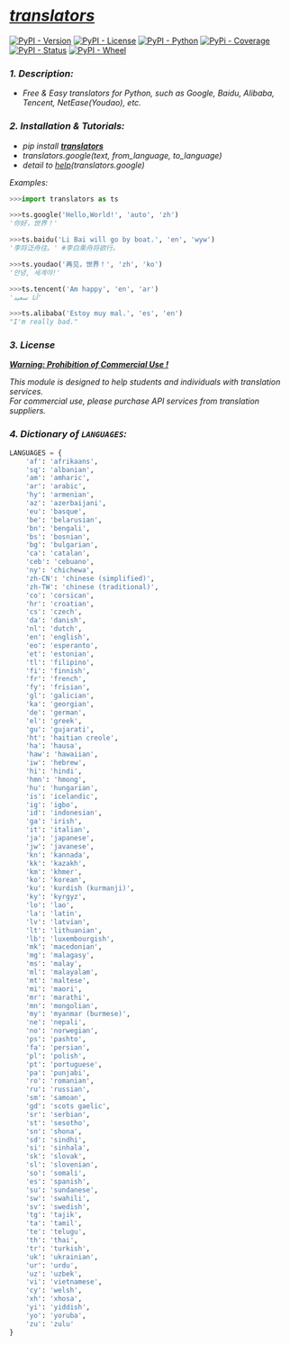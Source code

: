 *[translators](https://github.com/uliontse/translators/blob/master/README.md)*
================================================================================

[![PyPI - Version](https://img.shields.io/badge/pypi-v4.3.2-blue.svg)](https://pypi.org/project/translators/)
[![PyPI - License](https://img.shields.io/pypi/l/translators.svg)](https://github.com/shinalone/translators/blob/master/LICENSE)
[![PyPI - Python](https://img.shields.io/badge/python-3.5%20%7C%203.6%20%7C%203.7%20%7C%203.8-blue.svg)](https://docs.python.org/3/)
[![PyPi - Coverage](https://img.shields.io/badge/coverage-90%25-green.svg)]()
[![PyPI - Status](https://img.shields.io/pypi/status/translators.svg)](https://pypi.org/project/translators/)
[![PyPI - Wheel](https://img.shields.io/badge/wheel-yes-brightgreen.svg)](https://pypi.org/project/translators/)


### *1. Description:*

- *Free & Easy translators for Python, such as Google, Baidu, Alibaba, Tencent, NetEase(Youdao), etc.*

### *2. Installation & Tutorials:*

- *pip install **[translators](https://pypi.org/project/translators/)***
- *translators.google(text, from_language, to_language)*
- *detail to [help]()(translators.google)*

*Examples:*

```python
>>>import translators as ts

>>>ts.google('Hello,World!', 'auto', 'zh')
'你好，世界！'

>>>ts.baidu('Li Bai will go by boat.', 'en', 'wyw')
'李将泛舟往。' #李白乘舟将欲行。

>>>ts.youdao('再见，世界！', 'zh', 'ko')
'안녕, 세계야!'

>>>ts.tencent('Am happy', 'en', 'ar')
'أنا سعيد'

>>>ts.alibaba('Estoy muy mal.', 'es', 'en')
"I'm really bad."
```


### *3. License*

***[Warning: Prohibition of Commercial Use !](https://github.com/uliontse/translators/blob/master/LICENSE)***

*This module is designed to help students and individuals with translation services.   
For commercial use, please purchase API services from translation suppliers.*

### *4. Dictionary of `LANGUAGES`:*

```python
LANGUAGES = {
    'af': 'afrikaans',
    'sq': 'albanian',
    'am': 'amharic',
    'ar': 'arabic',
    'hy': 'armenian',
    'az': 'azerbaijani',
    'eu': 'basque',
    'be': 'belarusian',
    'bn': 'bengali',
    'bs': 'bosnian',
    'bg': 'bulgarian',
    'ca': 'catalan',
    'ceb': 'cebuano',
    'ny': 'chichewa',
    'zh-CN': 'chinese (simplified)',
    'zh-TW': 'chinese (traditional)',
    'co': 'corsican',
    'hr': 'croatian',
    'cs': 'czech',
    'da': 'danish',
    'nl': 'dutch',
    'en': 'english',
    'eo': 'esperanto',
    'et': 'estonian',
    'tl': 'filipino',
    'fi': 'finnish',
    'fr': 'french',
    'fy': 'frisian',
    'gl': 'galician',
    'ka': 'georgian',
    'de': 'german',
    'el': 'greek',
    'gu': 'gujarati',
    'ht': 'haitian creole',
    'ha': 'hausa',
    'haw': 'hawaiian',
    'iw': 'hebrew',
    'hi': 'hindi',
    'hmn': 'hmong',
    'hu': 'hungarian',
    'is': 'icelandic',
    'ig': 'igbo',
    'id': 'indonesian',
    'ga': 'irish',
    'it': 'italian',
    'ja': 'japanese',
    'jw': 'javanese',
    'kn': 'kannada',
    'kk': 'kazakh',
    'km': 'khmer',
    'ko': 'korean',
    'ku': 'kurdish (kurmanji)',
    'ky': 'kyrgyz',
    'lo': 'lao',
    'la': 'latin',
    'lv': 'latvian',
    'lt': 'lithuanian',
    'lb': 'luxembourgish',
    'mk': 'macedonian',
    'mg': 'malagasy',
    'ms': 'malay',
    'ml': 'malayalam',
    'mt': 'maltese',
    'mi': 'maori',
    'mr': 'marathi',
    'mn': 'mongolian',
    'my': 'myanmar (burmese)',
    'ne': 'nepali',
    'no': 'norwegian',
    'ps': 'pashto',
    'fa': 'persian',
    'pl': 'polish',
    'pt': 'portuguese',
    'pa': 'punjabi',
    'ro': 'romanian',
    'ru': 'russian',
    'sm': 'samoan',
    'gd': 'scots gaelic',
    'sr': 'serbian',
    'st': 'sesotho',
    'sn': 'shona',
    'sd': 'sindhi',
    'si': 'sinhala',
    'sk': 'slovak',
    'sl': 'slovenian',
    'so': 'somali',
    'es': 'spanish',
    'su': 'sundanese',
    'sw': 'swahili',
    'sv': 'swedish',
    'tg': 'tajik',
    'ta': 'tamil',
    'te': 'telugu',
    'th': 'thai',
    'tr': 'turkish',
    'uk': 'ukrainian',
    'ur': 'urdu',
    'uz': 'uzbek',
    'vi': 'vietnamese',
    'cy': 'welsh',
    'xh': 'xhosa',
    'yi': 'yiddish',
    'yo': 'yoruba',
    'zu': 'zulu'
}
```
